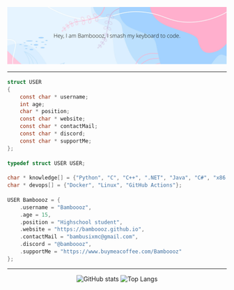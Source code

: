 ![banner](https://github.com/Bamboooz/Bamboooz/blob/main/readmebanner.png?raw=true)

----------

```c
struct USER
{ 
    const char * username;
    int age;
    char * position;
    const char * website;
    const char * contactMail;
    const char * discord;
    const char * supportMe;
};

typedef struct USER USER;

char * knowledge[] = {"Python", "C", "C++", ".NET", "Java", "C#", "x86 Assembly"};
char * devops[] = {"Docker", "Linux", "GitHub Actions"};

USER Bamboooz = {
    .username = "Bamboooz",
    .age = 15,
    .position = "Highschool student",
    .website = "https://bamboooz.github.io",
    .contactMail = "bambusixmc@gmail.com",
    .discord = "@bamboooz",
    .supportMe = "https://www.buymeacoffee.com/Bamboooz"
};

```

------------------

<div align="center">
    
![GitHub stats](https://github-readme-stats.vercel.app/api?username=Bamboooz&theme=radical)
![Top Langs](https://github-readme-stats.vercel.app/api/top-langs/?username=Bamboooz&layout=compact&exclude_repo=bamboooz.github.io&theme=radical)
</div>
